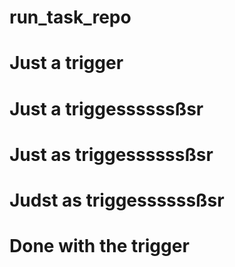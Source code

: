 # run_task_repo
# Just a trigger
# Just a triggessssssßsr
# Just as triggessssssßsr
# Judst as triggessssssßsr
# Done with the trigger
